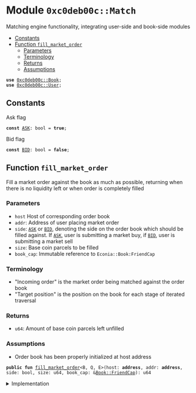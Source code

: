 
<a name="0xc0deb00c_Match"></a>

# Module `0xc0deb00c::Match`

Matching engine functionality, integrating user-side and book-side
modules


-  [Constants](#@Constants_0)
-  [Function `fill_market_order`](#0xc0deb00c_Match_fill_market_order)
    -  [Parameters](#@Parameters_1)
    -  [Terminology](#@Terminology_2)
    -  [Returns](#@Returns_3)
    -  [Assumptions](#@Assumptions_4)


<pre><code><b>use</b> <a href="Book.md#0xc0deb00c_Book">0xc0deb00c::Book</a>;
<b>use</b> <a href="User.md#0xc0deb00c_User">0xc0deb00c::User</a>;
</code></pre>



<a name="@Constants_0"></a>

## Constants


<a name="0xc0deb00c_Match_ASK"></a>

Ask flag


<pre><code><b>const</b> <a href="Match.md#0xc0deb00c_Match_ASK">ASK</a>: bool = <b>true</b>;
</code></pre>



<a name="0xc0deb00c_Match_BID"></a>

Bid flag


<pre><code><b>const</b> <a href="Match.md#0xc0deb00c_Match_BID">BID</a>: bool = <b>false</b>;
</code></pre>



<a name="0xc0deb00c_Match_fill_market_order"></a>

## Function `fill_market_order`

Fill a market order against the book as much as possible,
returning when there is no liquidity left or when order is
completely filled


<a name="@Parameters_1"></a>

### Parameters

* <code>host</code> Host of corresponding order book
* <code>addr</code>: Address of user placing market order
* <code>side</code>: <code><a href="Match.md#0xc0deb00c_Match_ASK">ASK</a></code> or <code><a href="Match.md#0xc0deb00c_Match_BID">BID</a></code>, denoting the side on the order book
which should be filled against. If <code><a href="Match.md#0xc0deb00c_Match_ASK">ASK</a></code>, user is submitting
a market buy, if <code><a href="Match.md#0xc0deb00c_Match_BID">BID</a></code>, user is submitting a market sell
* <code>size</code>: Base coin parcels to be filled
* <code>book_cap</code>: Immutable reference to <code>Econia::Book:FriendCap</code>


<a name="@Terminology_2"></a>

### Terminology

* "Incoming order" is the market order being matched against
the order book
* "Target position" is the position on the book for each stage
of iterated traversal


<a name="@Returns_3"></a>

### Returns

* <code>u64</code>: Amount of base coin parcels left unfilled


<a name="@Assumptions_4"></a>

### Assumptions

* Order book has been properly initialized at host address


<pre><code><b>public</b> <b>fun</b> <a href="Match.md#0xc0deb00c_Match_fill_market_order">fill_market_order</a>&lt;B, Q, E&gt;(host: <b>address</b>, addr: <b>address</b>, side: bool, size: u64, book_cap: &<a href="Book.md#0xc0deb00c_Book_FriendCap">Book::FriendCap</a>): u64
</code></pre>



<details>
<summary>Implementation</summary>


<pre><code><b>public</b> <b>fun</b> <a href="Match.md#0xc0deb00c_Match_fill_market_order">fill_market_order</a>&lt;B, Q, E&gt;(
    host: <b>address</b>,
    addr: <b>address</b>,
    side: bool,
    size: u64,
    book_cap: &BookCap
): u64 {
    // Get number of positions on corresponding order book side
    <b>let</b> n_positions = <b>if</b> (side == <a href="Match.md#0xc0deb00c_Match_ASK">ASK</a>) n_asks&lt;B, Q, E&gt;(host, book_cap)
        <b>else</b> n_bids&lt;B, Q, E&gt;(host, book_cap);
    // Get scale factor of corresponding order book
    <b>let</b> scale_factor = scale_factor&lt;B, Q, E&gt;(host, book_cap);
    // Return full order size <b>if</b> no positions on book
    <b>if</b> (n_positions == 0) <b>return</b> size;
    // Initialize traversal, storing <a href="ID.md#0xc0deb00c_ID">ID</a> of target position, <b>address</b>
    // of user holding it, the parent field of corresponding tree
    // node, child index of corresponding node, amount filled, and
    // <b>if</b> an exact match between incoming order and target position
    <b>let</b> (target_id, target_addr, target_p_f, target_c_i, filled, exact) =
        init_traverse_fill&lt;B, Q, E&gt;(host, addr, side, size, book_cap);
    <b>loop</b> { // Begin traversal <b>loop</b>
        // Route funds between conterparties, <b>update</b> open orders
        process_fill&lt;B, Q, E&gt;(target_addr, addr, side, target_id, filled,
                              scale_factor, exact);
        size = size - filled; // Decrement size left <b>to</b> match
        // If incoming order unfilled and can traverse
        <b>if</b> (size &gt; 0 && n_positions &gt; 1) {
            // Traverse pop fill <b>to</b> next position
            (target_id, target_addr, target_p_f, target_c_i, filled, exact)
                = traverse_pop_fill&lt;B, Q, E&gt;(
                    host, addr, side, size, n_positions, target_id,
                    target_p_f, target_c_i, book_cap);
            // Decrement count of positions on book for given side
            n_positions = n_positions - 1;
        } <b>else</b> { // If should not continute iterated traverse fill
            // Determine <b>if</b> a partial target fill was made
            <b>let</b> partial_target_fill = (size == 0 && !exact);
            // If anything other than a partial target fill made
            <b>if</b> (!partial_target_fill) {
                // Cancel target position
                cancel_position&lt;B, Q, E&gt;(host, side, target_id, book_cap);
            };
            // Refresh the max bid/<b>min</b> ask <a href="ID.md#0xc0deb00c_ID">ID</a> for the order book
            refresh_extreme_order_id&lt;B, Q, E&gt;(host, side, book_cap);
            <b>break</b> // Break out of iterated traversal <b>loop</b>
        };
    };
    size // Return unfilled size on market order
}
</code></pre>



</details>
